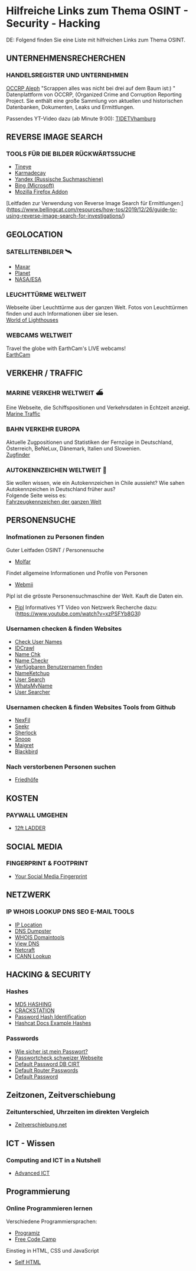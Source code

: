 # Hilfreiche Links zum Thema OSINT - Security - Hacking
DE: Folgend finden Sie eine Liste mit hilfreichen Links zum Thema OSINT.

## UNTERNEHMENSRECHERCHEN<br>
### HANDELSREGISTER UND UNTERNEHMEN<br>
[OCCRP Aleph](https://aleph.occrp.org/)
"Scrappen alles was nicht bei drei auf dem Baum ist:) "
Datenplattform von OCCRP, (Organized Crime and Corruption Reporting Project.
Sie enthält eine große Sammlung von aktuellen und historischen Datenbanken, Dokumenten, Leaks und Ermittlungen.

Passendes YT-Video dazu (ab Minute 9:00): [TIDETVhamburg](https://www.youtube.com/watch?v=PdCwvqWpDlc)

## REVERSE IMAGE SEARCH
### TOOLS FÜR DIE BILDER RÜCKWÄRTSSUCHE

 - [Tineye](https://tineye.com/)
 - [Karmadecay](http://karmadecay.com/)
 - [Yandex (Russische Suchmaschiene)](https://yandex.com/images/)
 - [Bing (Microsoft)](https://www.bing.com/visualsearch)
 - [Mozilla Firefox Addon](https://addons.mozilla.org/en-US/firefox/addon/image-reverse-search/)

[Leitfaden zur Verwendung von Reverse Image Search für Ermittlungen:]
(https://www.bellingcat.com/resources/how-tos/2019/12/26/guide-to-using-reverse-image-search-for-investigations/)


## GEOLOCATION
### SATELLITENBILDER 🛰
- [Maxar](https://discover.maxar.com/)
- [Planet](https://www.planet.com/explorer)
- [NASA/ESA](https://apps.sentinel-hub.com/eo-browser/)

### LEUCHTTÜRME WELTWEIT 
Webseite über Leuchttürme aus der ganzen Welt. Fotos von Leuchttürmen finden und auch Informationen über sie lesen.</br>
[World of Lighthouses](https://lightphotos.net/photos/map_all.php)

### WEBCAMS WELTWEIT
Travel the globe with EarthCam's LIVE webcams!</br>
[EarthCam](https://www.earthcam.com/network/)

## VERKEHR / TRAFFIC
### MARINE VERKEHR WELTWEIT ⛴
Eine Webseite, die Schiffspositionen und Verkehrsdaten in Echtzeit anzeigt.</br>
[Marine Traffic](https://www.marinetraffic.com/en/ais/home/centerx:-11.9/centery:24.7/zoom:4)

### BAHN VERKEHR EUROPA
Aktuelle Zugpositionen und Statistiken der Fernzüge in Deutschland, Österreich, BeNeLux, Dänemark, Italien und Slowenien.</br>
[Zugfinder](https://www.zugfinder.net/de/start)

### AUTOKENNZEICHEN WELTWEIT 🚗
Sie wollen wissen, wie ein Autokennzeichen in Chile aussieht? Wie sahen Autokennzeichen in Deutschland früher aus?</br>
Folgende Seite weiss es:</br>
[Fahrzeugkennzeichen der ganzen Welt](http://www.worldlicenseplates.com/)

## PERSONENSUCHE
### Inofmationen zu Personen finden

Guter Leitfaden OSINT / Personensuche
- [Molfar](https://molfar.com/en/blog/how-to-find-information-on-anyone-the-best-osint-tools-for-people-search)

Findet allgemeine Informationen und Profile von Personen
- [Webmii](https://webmii.com/)

Pipl ist die grösste Personensuchmaschine der Welt. Kauft die Daten ein.
- [Pipl](https://pipl.com/)
Informatives YT Video von Netzwerk Recherche dazu: (https://www.youtube.com/watch?v=xzPSFYb8G3I)

### Usernamen checken & finden Websites
- [Check User Names](http://www.checkusernames.com)
- [IDCrawl](https://www.idcrawl.com/username) 
- [Name Chk](http://www.namechk.com)
- [Name Checkr](http://www.namecheckr.com)
- [Verfügbaren Benutzernamen finden](https://namecheckup.com) 
- [NameKetchup](https://nameketchup.com) 
- [User Search](http://www.usersearch.org)
- [WhatsMyName](https://whatsmyname.app/)
- [User Searcher](https://www.user-searcher.com)

 ### Usernamen checken & finden Websites Tools from Github
- [NexFil](https://github.com/thewhiteh4t/nexfil) 
- [Seekr](https://github.com/seekr-osint/seekr)
- [Sherlock](https://github.com/sherlock-project/sherlock) 
- [Snoop](https://github.com/snooppr/snoop/blob/master/README.en.md) 
- [Maigret](https://github.com/soxoj/maigret) 
- [Blackbird](https://github.com/p1ngul1n0/blackbird) 

### Nach verstorbenen Personen suchen

- [Friedhöfe](https://de.findagrave.com/cemetery)

## KOSTEN
### PAYWALL UMGEHEN

- [12ft LADDER](https://12ft.io/)

## SOCIAL MEDIA
### FINGERPRINT & FOOTPRINT

- [Your Social Media Fingerprint](https://robinlinus.github.io/socialmedia-leak/)

## NETZWERK
### IP WHOIS LOOKUP DNS SEO E-MAIL TOOLS

- [IP Location](https://iplocation.io/all-tools)
- [DNS Dumpster](https://dnsdumpster.com/)
- [WHOIS Domaintools](https://whois.domaintools.com/)
- [View DNS](https://viewdns.info/)
- [Netcraft](https://www.netcraft.com/tools/)
- [ICANN Lookup](https://lookup.icann.org/)

## HACKING & SECURITY
### Hashes

- [MD5 HASHING](https://md5hashing.net)
- [CRACKSTATION](https://crackstation.net/)
- [Password Hash Identification](https://www.onlinehashcrack.com/hash-identification.php)
- [Hashcat Docs Example Hashes](https://hashcat.net/wiki/doku.php?id=example_hashes)

### Passwords

- [Wie sicher ist mein Passwort?](https://www.security.org/how-secure-is-my-password/)
- [Passwortcheck schweizer Webseite](https://www.passwortcheck.ch/)
- [Default Password DB CIRT](https://cirt.net/passwords)
- [Default Router Passwords](https://www.routerpasswords.com/)
- [Default Password](https://default-password.info/)

## Zeitzonen, Zeitverschiebung 

### Zeitunterschied, Uhrzeiten im direkten Vergleich
- [Zeitverschiebung.net](https://www.zeitverschiebung.net/de/)

## ICT - Wissen
### Computing and ICT in a Nutshell
- [Advanced ICT](https://www.advanced-ict.info/)

## Programmierung
### Online Programmieren lernen
Verschiedene Programmiersprachen:
- [Programiz](https://www.programiz.com/)
- [Free Code Camp](https://www.freecodecamp.org/)

Einstieg in HTML, CSS und JavaScript
- [Self HTML](https://wiki.selfhtml.org/wiki/SELFHTML)
  


